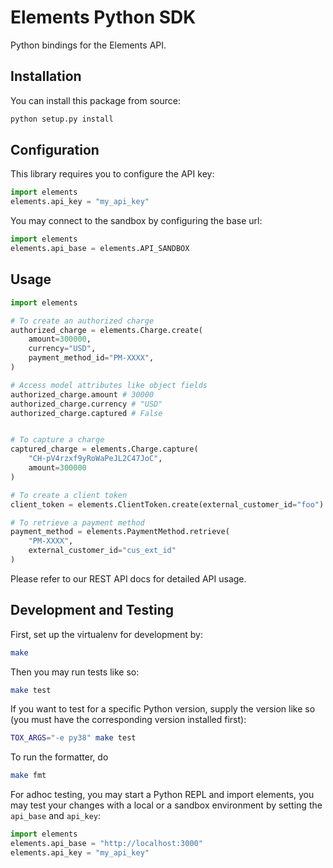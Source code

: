 # Elements Python SDK

Python bindings for the Elements API.

## Installation

You can install this package from source:

```bash
python setup.py install
```

## Configuration

This library requires you to configure the API key:

```python
import elements
elements.api_key = "my_api_key"
```

You may connect to the sandbox by configuring the base url:

```python
import elements
elements.api_base = elements.API_SANDBOX
```

## Usage

```python
import elements

# To create an authorized charge
authorized_charge = elements.Charge.create(
    amount=300000,
    currency="USD",
    payment_method_id="PM-XXXX",
)

# Access model attributes like object fields
authorized_charge.amount # 30000
authorized_charge.currency # "USD"
authorized_charge.captured # False


# To capture a charge
captured_charge = elements.Charge.capture(
    "CH-pV4rzxf9yRoWaPeJL2C47JoC",
    amount=300000
)

# To create a client token
client_token = elements.ClientToken.create(external_customer_id="foo").client_token

# To retrieve a payment method
payment_method = elements.PaymentMethod.retrieve(
    "PM-XXXX",
    external_customer_id="cus_ext_id"
)
```

Please refer to our REST API docs for detailed API usage.

## Development and Testing

First, set up the virtualenv for development by:

```bash
make
```

Then you may run tests like so:

```bash
make test
```

If you want to test for a specific Python version, supply the version like so (you must have the corresponding version installed first):

```bash
TOX_ARGS="-e py38" make test
```

To run the formatter, do

```bash
make fmt
```

For adhoc testing, you may start a Python REPL and import elements, you may test your changes with a local or a sandbox
environment by setting the `api_base` and `api_key`:

```python
import elements
elements.api_base = "http://localhost:3000"
elements.api_key = "my_api_key"
```
